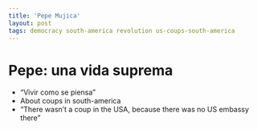 ```yaml
---
title: 'Pepe Mujica'
layout: post
tags: democracy south-america revolution us-coups-south-america
---
```




# Pepe: una vida suprema

-   &ldquo;Vivir como se piensa&rdquo;
-   About coups in south-america
-   &ldquo;There wasn&rsquo;t a coup in the USA, because there was no US embassy there&rdquo;
